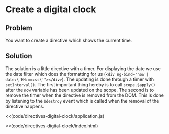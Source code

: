 # Create a digital clock

## Problem

You want to create a directive which shows the current time.

## Solution

The solution is a little directive with a timer. For displaying the date we use the date filter which does the
formatting for us (`<div ng-bind="now | date:\'HH:mm:ss\'"></div>`). The updating is done through a timer with
`setInterval()`. The first important thing hereby is to call `scope.$apply()` after the `now` variable has
been updated on the scope. The second is to remove the timer when the directive is removed from the DOM. This is done
 by listening to the `$destroy` event which is called when the removal of the directive happens.

<<(code/directives-digital-clock/application.js)

<<(code/directives-digital-clock/index.html)


